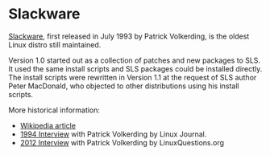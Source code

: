 # Slackware

[Slackware](http://www.slackware.com/), first released in July 1993 by Patrick Volkerding, is the oldest Linux distro still maintained.  

Version 1.0 started out as a collection of patches and new packages to SLS. It  used the same install scripts and SLS packages could be installed directly. The install scripts were rewritten in Version 1.1 at the request of SLS author Peter MacDonald, who objected to other distributions using his install scripts. 

More historical information:

- [Wikipedia article](https://en.wikipedia.org/wiki/Slackware)
- [1994 Interview](https://www.linuxjournal.com/article/2750) with Patrick Volkerding by Linux Journal.
- [2012 Interview](https://www.linuxquestions.org/questions/interviews-28/interview-with-patrick-volkerding-of-slackware-949029/) with Patrick Volkerding by LinuxQuestions.org